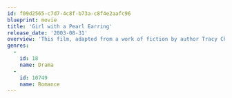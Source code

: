 ```yaml
---
id: f09d2565-c7d7-4c8f-b73a-c8f4e2aafc96
blueprint: movie
title: 'Girl with a Pearl Earring'
release_date: '2003-08-31'
overview: 'This film, adapted from a work of fiction by author Tracy Chevalier, tells a story about the events surrounding the creation of the painting "Girl With A Pearl Earring" by 17th century Dutch master Johannes Vermeer. A young peasant maid working in the house of painter Johannes Vermeer becomes his talented assistant and the model for one of his most famous works.'
genres:
  -
    id: 18
    name: Drama
  -
    id: 10749
    name: Romance
---
```

